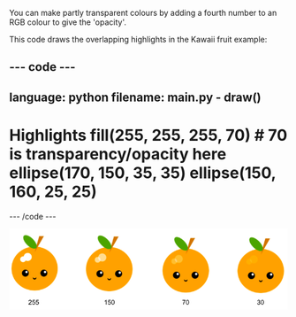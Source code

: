 You can make partly transparent colours by adding a fourth number to an RGB colour to give the 'opacity'.

This code draws the overlapping highlights in the Kawaii fruit example:

--- code ---
---
language: python
filename: main.py - draw()
---

  # Highlights fill(255, 255, 255, 70) # 70 is transparency/opacity here ellipse(170, 150, 35, 35) ellipse(150, 160, 25, 25)

--- /code ---

![kawaii fruit image with highlights at different opacities: 30, 70, 150, 255. 30 is less opaque and 255 is fully opaque](images/opacity.png)

